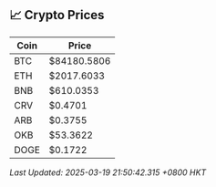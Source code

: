 ## 📈 Crypto Prices

| Coin | Price |
| ---- | ----- |
| BTC | $84180.5806 |
| ETH | $2017.6033 |
| BNB | $610.0353 |
| CRV | $0.4701 |
| ARB | $0.3755 |
| OKB | $53.3622 |
| DOGE | $0.1722 |

_Last Updated: 2025-03-19 21:50:42.315 +0800 HKT_